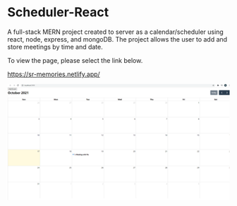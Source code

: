 # Scheduler-React

A full-stack MERN project created to server as a calendar/scheduler using react, node, express, and mongoDB.
The project allows the user to add and store meetings by time and date.

To view the page, please select the link below.

https://sr-memories.netlify.app/

![](react-scheduler.png)